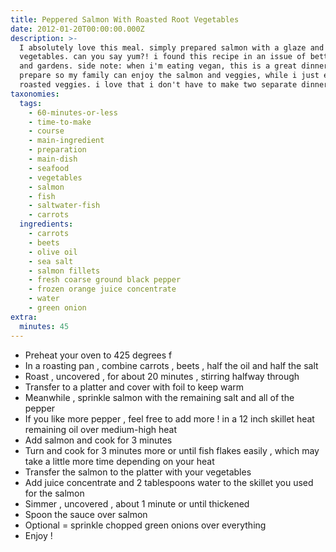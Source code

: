 ```yaml
---
title: Peppered Salmon With Roasted Root Vegetables
date: 2012-01-20T00:00:00.000Z
description: >-
  I absolutely love this meal. simply prepared salmon with a glaze and roasted
  vegetables. can you say yum?! i found this recipe in an issue of better homes
  and gardens. side note: when i'm eating vegan, this is a great dinner to
  prepare so my family can enjoy the salmon and veggies, while i just eat the
  roasted veggies. i love that i don't have to make two separate dinners.
taxonomies:
  tags:
    - 60-minutes-or-less
    - time-to-make
    - course
    - main-ingredient
    - preparation
    - main-dish
    - seafood
    - vegetables
    - salmon
    - fish
    - saltwater-fish
    - carrots
  ingredients:
    - carrots
    - beets
    - olive oil
    - sea salt
    - salmon fillets
    - fresh coarse ground black pepper
    - frozen orange juice concentrate
    - water
    - green onion
extra:
  minutes: 45
---
```

 - Preheat your oven to 425 degrees f
 - In a roasting pan , combine carrots , beets , half the oil and half the salt
 - Roast , uncovered , for about 20 minutes , stirring halfway through
 - Transfer to a platter and cover with foil to keep warm
 - Meanwhile , sprinkle salmon with the remaining salt and all of the pepper
 - If you like more pepper , feel free to add more ! in a 12 inch skillet heat remaining oil over medium-high heat
 - Add salmon and cook for 3 minutes
 - Turn and cook for 3 minutes more or until fish flakes easily , which may take a little more time depending on your heat
 - Transfer the salmon to the platter with your vegetables
 - Add juice concentrate and 2 tablespoons water to the skillet you used for the salmon
 - Simmer , uncovered , about 1 minute or until thickened
 - Spoon the sauce over salmon
 - Optional = sprinkle chopped green onions over everything
 - Enjoy !
